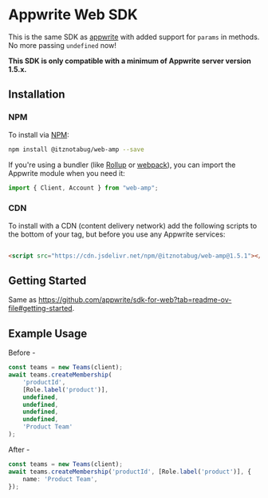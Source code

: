 # Appwrite Web SDK

This is the same SDK as [appwrite](https://www.npmjs.com/package/appwrite) with added support for `params` in methods.
No more passing `undefined` now!

**This SDK is only compatible with a minimum of Appwrite server version 1.5.x.**

## Installation

### NPM

To install via [NPM](https://www.npmjs.com/):

```bash
npm install @itznotabug/web-amp --save
```

If you're using a bundler (like [Rollup](https://rollupjs.org/) or [webpack](https://webpack.js.org/)), you can import
the Appwrite module when you need it:

```js
import { Client, Account } from "web-amp";
```

### CDN

To install with a CDN (content delivery network) add the following scripts to the bottom of your <body> tag, but before
you use any Appwrite services:

```html

<script src="https://cdn.jsdelivr.net/npm/@itznotabug/web-amp@1.5.1"></script>
```

## Getting Started

Same as https://github.com/appwrite/sdk-for-web?tab=readme-ov-file#getting-started.

## Example Usage

Before -

```ts
const teams = new Teams(client);
await teams.createMembership(
    'productId',
    [Role.label('product')],
    undefined,
    undefined,
    undefined,
    undefined,
    'Product Team'
);
```

After -

```ts
const teams = new Teams(client);
await teams.createMembership('productId', [Role.label('product')], {
    name: 'Product Team',
});
```